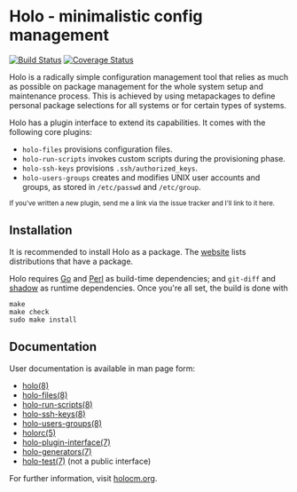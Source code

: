 # Holo - minimalistic config management

[![Build Status](https://travis-ci.org/holocm/holo.svg?branch=master)](https://travis-ci.org/holocm/holo)
[![Coverage Status](https://coveralls.io/repos/github/holocm/holo/badge.svg?branch=master)](https://coveralls.io/github/holocm/holo?branch=master)

Holo is a radically simple configuration management tool that relies as much as
possible on package management for the whole system setup and maintenance
process. This is achieved by using metapackages to define personal package
selections for all systems or for certain types of systems.

Holo has a plugin interface to extend its capabilities. It comes with the following
core plugins:

* `holo-files` provisions configuration files.
* `holo-run-scripts` invokes custom scripts during the provisioning phase.
* `holo-ssh-keys` provisions `.ssh/authorized_keys`.
* `holo-users-groups` creates and modifies UNIX user accounts and groups, as
  stored in `/etc/passwd` and `/etc/group`.

<small>If you've written a new plugin, send me a link via the issue tracker and
I'll link to it here.</small>

## Installation

It is recommended to install Holo as a package. The
[website](http://holocm.org) lists distributions that have a package.

Holo requires [Go](https://golang.org) and [Perl](https://perl.org) as
build-time dependencies; and `git-diff` and [shadow](https://pkg-shadow.alioth.debian.org/)
as runtime dependencies. Once you're all set, the build is done with

```
make
make check
sudo make install
```

## Documentation

User documentation is available in man page form:

* [holo(8)](doc/holo.8.pod)
* [holo-files(8)](doc/holo-files.8.pod)
* [holo-run-scripts(8)](doc/holo-run-scripts.8.pod)
* [holo-ssh-keys(8)](doc/holo-ssh-keys.8.pod)
* [holo-users-groups(8)](doc/holo-users-groups.8.pod)
* [holorc(5)](doc/holorc.5.pod)
* [holo-plugin-interface(7)](doc/holo-plugin-interface.7.pod)
* [holo-generators(7)](doc/holo-generators.7.pod)
* [holo-test(7)](doc/holo-test.7.pod) (not a public interface)

For further information, visit [holocm.org](http://holocm.org).
